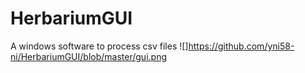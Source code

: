 # HerbariumGUI
A windows software to process csv files
![]https://github.com/yni58-ni/HerbariumGUI/blob/master/gui.png
